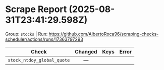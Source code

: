 # Scrape Report (2025-08-31T23:41:29.598Z)

Group: `stocks`  |  Run: https://github.com/AlbertoRoca96/scraping-checks-scheduler/actions/runs/17363797293

| Check | Changed | Keys | Error |
|---|:---:|:--|:--|
| `stock_ntdoy_global_quote` | — |  |  |
